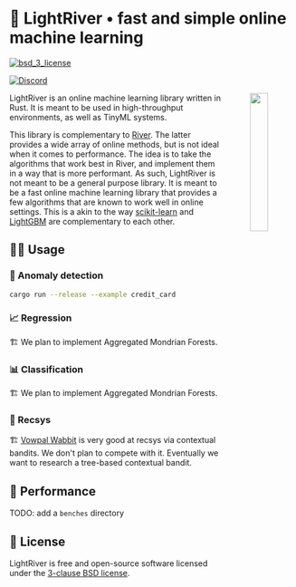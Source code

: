 <h1>🦀 LightRiver • fast and simple online machine learning</h1>

<p>

<!-- Tests -->
<!-- <a href="https://github.com/online-ml/beaver/actions/workflows/unit-tests.yml">
<img src="https://github.com/online-ml/beaver/actions/workflows/unit-tests.yml/badge.svg" alt="tests">
</a> -->

<!-- Code quality -->
<!-- <a href="https://github.com/online-ml/beaver/actions/workflows/code-quality.yml">
<img src="https://github.com/online-ml/beaver/actions/workflows/code-quality.yml/badge.svg" alt="code_quality">
</a> -->

<!-- License -->
<a href="https://opensource.org/licenses/BSD-3-Clause">
<img src="https://img.shields.io/badge/License-BSD%203--Clause-blue.svg?style=flat-square" alt="bsd_3_license">
</a>

</p>

[![Discord](https://dcbadge.vercel.app/api/server/qNmrKEZMAn)](https://discord.gg/qNmrKEZMAn)

<div align="center" >
  <img src="https://github.com/online-ml/light-river/assets/8095957/fc8ea218-62f9-4643-b25d-f9265ef962f8" width="25%" align="right" />
</div>

LightRiver is an online machine learning library written in Rust. It is meant to be used in high-throughput environments, as well as TinyML systems.

This library is complementary to [River](https://github.com/online-ml/river/). The latter provides a wide array of online methods, but is not ideal when it comes to performance. The idea is to take the algorithms that work best in River, and implement them in a way that is more performant. As such, LightRiver is not meant to be a general purpose library. It is meant to be a fast online machine learning library that provides a few algorithms that are known to work well in online settings. This is a akin to the way [scikit-learn](https://scikit-learn.org/) and [LightGBM](https://lightgbm.readthedocs.io/en/stable/) are complementary to each other.

## 🧑‍💻 Usage

### 🚨 Anomaly detection

```sh
cargo run --release --example credit_card
```

### 📈 Regression

🏗️ We plan to implement Aggregated Mondrian Forests.

### 📊 Classification

🏗️ We plan to implement Aggregated Mondrian Forests.

### 🛒 Recsys

🏗️ [Vowpal Wabbit](https://vowpalwabbit.org/) is very good at recsys via contextual bandits. We don't plan to compete with it. Eventually we want to research a tree-based contextual bandit.

## 🚀 Performance

TODO: add a `benches` directory

## 📝 License

LightRiver is free and open-source software licensed under the [3-clause BSD license](LICENSE).
